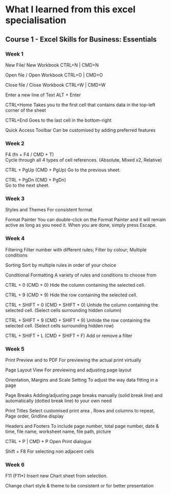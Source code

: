 # What I learned from this excel specialisation

## Course 1 - Excel Skills for Business: Essentials

### Week 1
New File/ New Workbook
CTRL+N | CMD+N

Open file / Open Workbook
CTRL+O | CMD+O

Close file / Close Workbook
CTRL+W | CMD+W

Enter a new line of Text
ALT + Enter

CTRL+Home 
Takes you to the first cell that contains data in the top-left corner of the sheet

CTRL+End 
Goes to the last cell in the bottom-right

Quick Access Toolbar
Can be customised by adding preferred features
 
### Week 2 
F4 (fn + F4 / CMD + T)  
Cycle through all 4 types of cell references. (Absolute, Mixed x2, Relative)

CTRL + PgUp (CMD + PgUp) 
Go to the previous sheet.

CTRL + PgDn (CMD + PgDn)  
Go to the next sheet.

### Week 3
Styles and Themes
For consistent format

Format Painter
You can double-click on the Format Painter and it will remain active as long as you need it. When you are done, simply press Escape.


### Week 4
Filtering
Filter number with different rules; Filter by colour; Multiple conditions

Sorting
Sort by multiple rules in order of your choice

Conditional Formatting
A variety of rules and conditions to choose from

CTRL + 0 (CMD + 0)
Hide the column containing the selected cell.

CTRL + 9 (CMD + 9)
Hide the row containing the selected cell.

CTRL + SHIFT + 0 (CMD + SHIFT + 0)
Unhide the column containing the selected cell. (Select cells surrounding hidden column)

CTRL + SHIFT + 9 (CMD + SHIFT + 9)
Unhide the row containing the selected cell. (Select cells surrounding hidden row)

CTRL + SHIFT + L (CMD + SHIFT + F) 
Add or remove a filter


### Week 5
Print Preview and to PDF
For previewing the actual print virtually

Page Layout View
For previewing and adjusting page layout

Orientation, Margins and Scale Setting
To adjust the way data fitting in a page

Page Breaks
Adding/adjusting page breaks manually (solid break line) and automatically (dotted break line) to your own need

Print Titles
Select customised print area , Rows and columns to repeat, Page order, Gridline display

Headers and Footers
To include page number, total page number, date & time, file name, worksheet name, file path, picture

CTRL + P | CMD + P
Open Print dialogue

Shift + F8
For selecting non adjacent cells


### Week 6 
F11 (F11*)
Insert new Chart sheet from selection.

Change chart style & theme to be consistent or for better presentation
